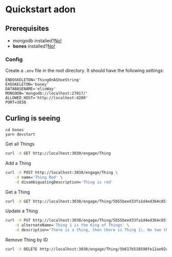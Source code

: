 # Quickstart adon
## Prerequisites
- mongodb installed?[No!](https://elioway.gitlab.io/eliodata/bones/mongo-db.html)
- **bones** installed?[No!](https://elioway.gitlab.io/eliodata/bones/installing.html)
### Config
Create a `.env` file in the root directory. It should have the following settings:
```
ENDOSKELETON='ThingOnAShoeString'
EXOSKELETON='boney'
DATABASENAME='elioWay'
MONGODB='mongodb://localhost:27017/'
ALLOWED_HOST='http://localhost:4200'
PORT=3030
```
## Curling is seeing
```
cd bones
yarn devstart
```
Get all Things
```bash
curl -X GET http://localhost:3030/engage/Thing
```
Add a Thing
```bash
curl -X POST http://localhost:3030/engage/Thing \
    -d name='Thing Red' \
    -d disambiguatingDescription='Thing is red'
```
Get a Thing
```bash
curl -X GET http://localhost:3030/engage/Thing/5b55beed33fa1d4ed364c85f
```
Update a Thing
```bash
curl -X PUT http://localhost:3030/engage/Thing/5b55beed33fa1d4ed364c85f \
    -d alternateName='Thing 1 is the King of Things' \
    -d description='There is a thing, then there is Thing 1\. No two things are the same. Thing 1 is best.'
```
Remove Thing by ID
```bash
curl -X DELETE http://localhost:3030/engage/Thing/5b617b518598fe12ae92d634
```
